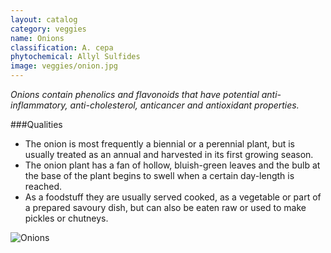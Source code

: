 ```yaml
---
layout: catalog
category: veggies
name: Onions
classification: A. cepa
phytochemical: Allyl Sulfides
image: veggies/onion.jpg
---
```


*Onions contain phenolics and flavonoids that have potential anti-inflammatory, anti-cholesterol, anticancer and antioxidant properties.*

###Qualities 
 
- The onion is most frequently a biennial or a perennial plant, but is usually treated as an annual and harvested in its first growing season.
- The onion plant has a fan of hollow, bluish-green leaves and the bulb at the base of the plant begins to swell when a certain day-length is reached.
- As a foodstuff they are usually served cooked, as a vegetable or part of a prepared savoury dish, but can also be eaten raw or used to make pickles or chutneys.

![Onions](http://upload.wikimedia.org/wikipedia/commons/thumb/a/a2/Mixed_onions.jpg/1024px-Mixed_onions.jpg)
